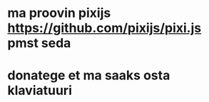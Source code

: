 # ma proovin pixijs https://github.com/pixijs/pixi.js pmst seda

# donatege et ma saaks osta klaviatuuri
